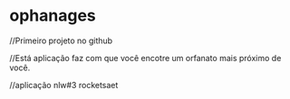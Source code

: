 # ophanages

//Primeiro projeto no github

//Está aplicação faz com que você encotre um orfanato mais próximo de você.



//aplicação nlw#3 rocketsaet
 

